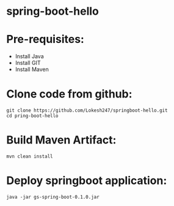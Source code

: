 # spring-boot-hello

# Pre-requisites:
  - Install Java
  - Install GIT
  - Install Maven
  
# Clone code from github:
    git clone https://github.com/Lokesh247/springboot-hello.git
    cd pring-boot-hello
# Build Maven Artifact:
    mvn clean install
# Deploy springboot application:
    java -jar gs-spring-boot-0.1.0.jar
